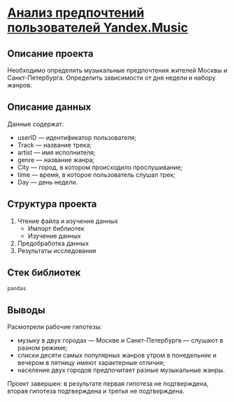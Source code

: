 # [Анализ предпочтений пользователей Yandex.Music](https://github.com/borisenko-ru/practicum_ds_data/blob/main/01_Yandex_Music_project/01_Yandex_Music_project.ipynb)

## Описание проекта

Необходимо определить музыкальные предпочтения жителей Москвы и Санкт-Петербурга. Определить зависимости от дня недели и набору жанров.

## Описание данных

Данные содержат:
- userID — идентификатор пользователя;
- Track — название трека;
- artist — имя исполнителя;
- genre — название жанра;
- City — город, в котором происходило прослушивание;
- time — время, в которое пользователь слушал трек;
- Day — день недели.

## Структура проекта
1. Чтение файла и изучение данных
	- Импорт библиотек
	- Изучение данных
2. Предобработка данных
3. Результаты исследования

## Стек библиотек
`pandas`

## Выводы

Расмотрели рабочие гипотезы:
* музыку в двух городах — Москве и Санкт-Петербурге — слушают в разном режиме;
* списки десяти самых популярных жанров утром в понедельник и вечером в пятницу имеют характерные отличия;
* население двух городов предпочитает разные музыкальные жанры.

Проект завершен: в результате первая гипотеза не подтверждена, вторая гипотеза подтверждена и третья не подтверждена.
